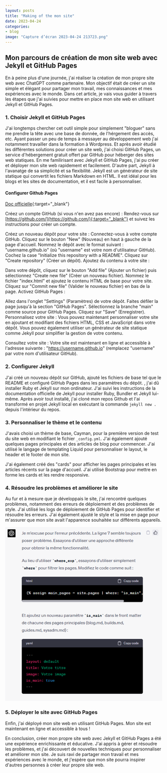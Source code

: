 ```yaml
---
layout: posts
title: "Making of the mon site"
date: 2023-04-24
categories:
- blog
image: "Capture d’écran 2023-04-24 213723.png"
---
```


## Mon parcours de création de mon site web avec Jekyll et GitHub Pages

En à peine plus d'une journée, j'ai réaliser la création de mon propre site web avec ChatGPT comme partenaire. Mon objectif était de créer un site simple et élégant pour partager mon travail, mes connaissances et mes expériences avec le monde. Dans cet article, je vais vous guider à travers les étapes que j'ai suivies pour mettre en place mon site web en utilisant Jekyll et GitHub Pages.

### 1. Choisir Jekyll et GitHub Pages

J'ai longtemps chercher cet outil simple pour simplement "bloguer" sans me prendre la tête avec une base de donnée, de l'hérgement des accès, etc. Ayant passer un peu de temps à messayer au développement web j'ai notamment travailler dans la formation à Wordpress. Et après avoir étudié les différentes solutions pour créer un site web, j'ai choisi GitHub Pages, un service d'hébergement gratuit offert par GitHub pour héberger des sites web statiques.
En me familirisant avec Jekyll et GitHub Pages, j'ai pu créer et déployer mon site web rapidement et facilement.
D'autre part, Jekyll à l'avanatge de sa simplicité et sa flexibilité. Jekyll est un générateur de site statique qui convertit les fichiers Markdown en HTML. Il est idéal pour les blogs et les sites de documentation, et il est facile à personnaliser.

#### Configurer Github Pages

[Doc officielle](https://docs.github.com/fr/pages/quickstart){:target="_blank"}

Créez un compte GitHub (si vous n'en avez pas encore) :
Rendez-vous sur [https://github.com/](https://github.com/){:target="_blank"} et suivez les instructions pour créer un compte.

Créez un nouveau dépôt pour votre site :
Connectez-vous à votre compte GitHub.
Cliquez sur le bouton "New" (Nouveau) en haut à gauche de la page d'accueil.
Nommez le dépôt avec le format suivant : "username.github.io" (où "username" est votre nom d'utilisateur GitHub).
Cochez la case "Initialize this repository with a README".
Cliquez sur "Create repository" (Créer un dépôt).
Ajoutez du contenu à votre site :

Dans votre dépôt, cliquez sur le bouton "Add file" (Ajouter un fichier) puis sélectionnez "Create new file" (Créer un nouveau fichier).
Nommez le fichier "index.html" et ajoutez le contenu HTML de base pour votre site.
Cliquez sur "Commit new file" (Valider le nouveau fichier) en bas de la page.
Activez GitHub Pages :

Allez dans l'onglet "Settings" (Paramètres) de votre dépôt.
Faites défiler la page jusqu'à la section "GitHub Pages".
Sélectionnez la branche "main" comme source pour GitHub Pages.
Cliquez sur "Save" (Enregistrer).
Personnalisez votre site :
Vous pouvez maintenant personnaliser votre site en ajoutant et modifiant des fichiers HTML, CSS et JavaScript dans votre dépôt. Vous pouvez également utiliser un générateur de site statique comme Jekyll pour simplifier la gestion de votre contenu.

Consultez votre site :
Votre site est maintenant en ligne et accessible à l'adresse suivante : "https://username.github.io" (remplacez "username" par votre nom d'utilisateur GitHub).



### 2. Configurer Jekyll

J'ai créé un nouveau dépôt sur GitHub, ajouté les fichiers de base tel que le README et configuré GitHub Pages dans les paramètres du dépôt. , j'ai dû installer Ruby et Jekyll sur mon ordinateur. J'ai suivi les instructions de la documentation officielle de Jekyll pour installer Ruby, Bundler et Jekyll lui-même. Après avoir tout installé, j'ai cloné mon repos Github et l'ai transformé en projet Jekyll local en exécutant la commande `jekyll new .` depuis l'intérieur du repos.

### 3. Personnaliser le thème et le contenu

J'avais choisi un thème de base, Cayman, pour la première version de test du site web en modifiant le fichier `_config.yml`. J'ai également ajouté quelques pages principales et des articles de blog pour commencer. J'ai utilisé le langage de templating Liquid pour personnaliser le layout, le header et le footer de mon site.

J'ai également créé des "cards" pour afficher les pages principales et les articles récents sur la page d'accueil. J'ai utilisé Bootstrap pour mettre en forme les cards et les rendre responsive.

### 4. Résoudre les problèmes et améliorer le site

Au fur et à mesure que je développais le site, j'ai rencontré quelques problèmes, notamment des erreurs de déploiement et des problèmes de style. J'ai utilisé les logs de déploiement de GitHub Pages pour identifier et résoudre les erreurs. J'ai également ajusté le style et la mise en page pour m'assurer que mon site avait l'apparence souhaitée sur différents appareils.

<img src="/assets/images/Capture d’écran 2023-04-24 221326.png" class="rounded mx-auto d-block" alt="...">

### 5. Déployer le site avec GitHub Pages

Enfin, j'ai déployé mon site web en utilisant GitHub Pages. Mon site est maintenant en ligne et accessible à tous !

En conclusion, créer mon propre site web avec Jekyll et GitHub Pages a été une expérience enrichissante et éducative. J'ai appris à gérer et résoudre les problèmes, et j'ai découvert de nouvelles techniques pour personnaliser et améliorer mon site. Je suis ravi de partager mon travail et mes expériences avec le monde, et j'espère que mon site pourra inspirer d'autres personnes à créer leur propre site web.